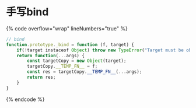 # 手写bind

{% code overflow="wrap" lineNumbers="true" %}
```javascript
// bind
function.prototype._bind = function (f, target) {
    if(!target instaceof Object) throw new TypeError("Target must be object");
    return function(...args) {
        const targetCopy = new Object(target);
        targetCopy.__TEMP_FN__ = f;
        const res = targetCopy.__TEMP_FN__(...args);
        return res;
    }
}
```
{% endcode %}
